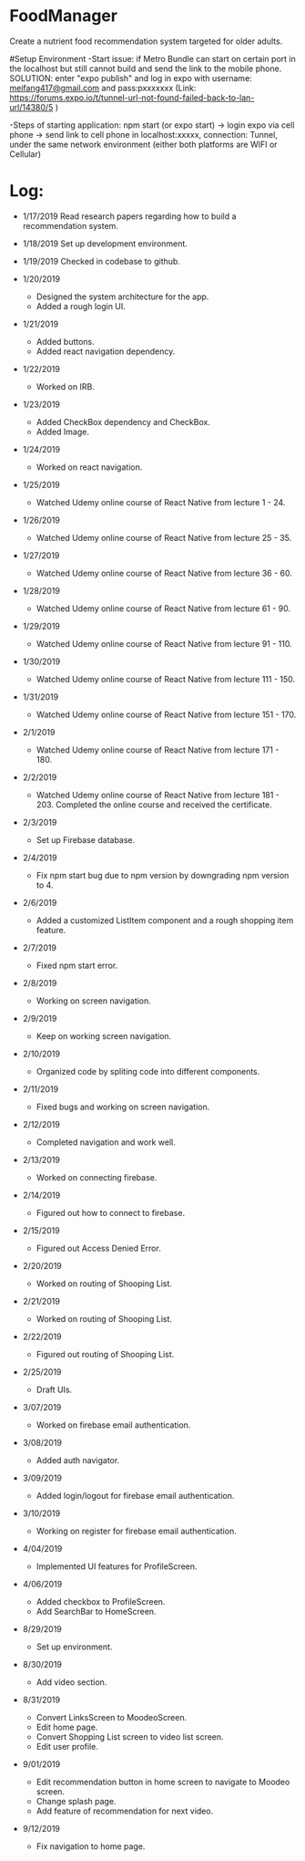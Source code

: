 # FoodManager
Create a nutrient food recommendation system targeted for older adults.

#Setup Environment
-Start issue: if Metro Bundle can start on certain port in the localhost but still cannot build and send the link to the mobile phone. SOLUTION: enter "expo publish" and log in expo with username: meifang417@gmail.com and pass:pxxxxxxx (Link: https://forums.expo.io/t/tunnel-url-not-found-failed-back-to-lan-url/14380/5 )

-Steps of starting application: npm start (or expo start) -> login expo via cell phone -> send link to cell phone in localhost:xxxxx, connection: Tunnel, under the same network environment (either both platforms are WIFI or Cellular) 

# Log:
- 1/17/2019
Read research papers regarding how to build a recommendation system.
- 1/18/2019
Set up development environment.
- 1/19/2019
Checked in codebase to github.
- 1/20/2019
  - Designed the system architecture for the app.
  - Added a rough login UI.
- 1/21/2019
  - Added buttons.
  - Added react navigation dependency.
- 1/22/2019
  - Worked on IRB.
- 1/23/2019
  - Added CheckBox dependency and CheckBox.
  - Added Image.
- 1/24/2019
  - Worked on react navigation.
- 1/25/2019
  - Watched Udemy online course of React Native from lecture 1 - 24.
- 1/26/2019
  - Watched Udemy online course of React Native from lecture 25 - 35.
- 1/27/2019
  - Watched Udemy online course of React Native from lecture 36 - 60.
- 1/28/2019
  - Watched Udemy online course of React Native from lecture 61 - 90.
- 1/29/2019
  - Watched Udemy online course of React Native from lecture 91 - 110.
- 1/30/2019
  - Watched Udemy online course of React Native from lecture 111 - 150.
- 1/31/2019
  - Watched Udemy online course of React Native from lecture 151 - 170.
- 2/1/2019
  - Watched Udemy online course of React Native from lecture 171 - 180.
- 2/2/2019
  - Watched Udemy online course of React Native from lecture 181 - 203. Completed the online course and received the certificate.
- 2/3/2019
  - Set up Firebase database.
- 2/4/2019
  - Fix npm start bug due to npm version by downgrading npm version to 4.
- 2/6/2019
  - Added a customized ListItem component and a rough shopping item feature.
- 2/7/2019
  - Fixed npm start error. 
- 2/8/2019
  - Working on screen navigation.
- 2/9/2019
  - Keep on working screen navigation.
- 2/10/2019
  - Organized code by spliting code into different components.
- 2/11/2019
  - Fixed bugs and working on screen navigation.
- 2/12/2019
  - Completed navigation and work well.
- 2/13/2019
  - Worked on connecting firebase.
- 2/14/2019
  - Figured out how to connect to firebase.
- 2/15/2019
  - Figured out Access Denied Error.
- 2/20/2019
  - Worked on routing of Shooping List.
- 2/21/2019
  - Worked on routing of Shooping List.
- 2/22/2019
  - Figured out routing of Shooping List.
- 2/25/2019
  - Draft UIs.
- 3/07/2019
  - Worked on firebase email authentication.
- 3/08/2019
  - Added auth navigator.
- 3/09/2019
  - Added login/logout for firebase email authentication.
- 3/10/2019
  - Working on register for firebase email authentication.
- 4/04/2019 
  - Implemented UI features for ProfileScreen.
- 4/06/2019
  - Added checkbox to ProfileScreen.
  - Add SearchBar to HomeScreen.

- 8/29/2019
  - Set up environment.
- 8/30/2019
  - Add video section.
- 8/31/2019
  - Convert LinksScreen to MoodeoScreen.
  - Edit home page.
  - Convert Shopping List screen to video list screen.
  - Edit user profile.
- 9/01/2019 
  - Edit recommendation button in home screen to navigate to Moodeo screen.
  - Change splash page.
  - Add feature of recommendation for next video.
- 9/12/2019
  - Fix navigation to home page.